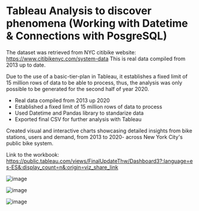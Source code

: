 # Tableau Analysis to discover phenomena (Working with Datetime & Connections with PosgreSQL)

The dataset was retrieved from NYC citibike website: https://www.citibikenyc.com/system-data This is real data compiled from 2013 up to date.

Due to the use of a basic-tier-plan in Tableau, it establishes a fixed limit of 15 million rows of data to be able to process, thus, the analysis was only possible to be generated for the second half of year 2020.

- Real data compiled from 2013 up 2020
- Established a fixed limit of 15 million rows of data to process
- Used Datetime and Pandas library to standarize data
- Exported final CSV for further analysis with Tableau

Created visual and interactive charts showcasing detailed insights from bike stations, users and demand, from 2013 to 2020- across New York City's public bike system.

Link to the workbook: https://public.tableau.com/views/FinalUpdateThw/Dashboard3?:language=es-ES&:display_count=n&:origin=viz_share_link


![image](https://user-images.githubusercontent.com/73721626/122092533-a7ad2a00-cdcf-11eb-8ce6-00f55b965fd3.png)

![image](https://user-images.githubusercontent.com/73721626/122092695-d75c3200-cdcf-11eb-90a9-9c49dfd60975.png)

![image](https://user-images.githubusercontent.com/73721626/122092780-ef33b600-cdcf-11eb-81ff-b8a6c797a33a.png)
